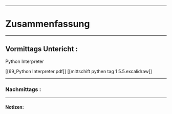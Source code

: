 

___

# Zusammenfassung








----

## Vormittags Untericht : 


Python Interpreter


[[69_Python Interpreter.pdf]]
[[mittschift pythen tag 1 5.5.excalidraw]]





----

### Nachmittags :







___

#### Notizen: 
